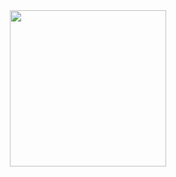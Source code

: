 <!--![mingkayhoney](https://github.com/hachimitsue/hachimitsue/assets/86861980/8eb17837-497d-4617-8ce2-6d2fd11c4943)Y4ts{BLEEEEEEEEE!}-->

<div align="center">
  <img src = "https://camo.githubusercontent.com/fb186c830dbc64f0493435cb271c5626e341379a850f1d2b1dd7673f6a4ef8fd/68747470733a2f2f6769746875622d70726f64756374696f6e2d757365722d61737365742d3632313064662e73332e616d617a6f6e6177732e636f6d2f38363836313938302f3238323238393336352d38656231373833372d343937642d343631372d386365322d3664326664313163343934332e676966" width=250 /> 
</div>
